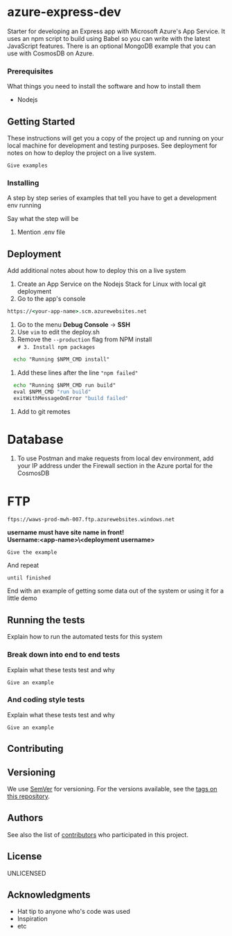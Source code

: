 # azure-express-dev

Starter for developing an Express app with Microsoft Azure's App Service.
It uses an npm script to build using Babel so you can write with the latest JavaScript features.
There is an optional MongoDB example that you can use with CosmosDB on Azure.

### Prerequisites

What things you need to install the software and how to install them
- Nodejs


## Getting Started

These instructions will get you a copy of the project up and running on your local machine for development and testing purposes. See deployment for notes on how to deploy the project on a live system.

```
Give examples
```

### Installing

A step by step series of examples that tell you have to get a development env running

Say what the step will be

1. Mention .env file

## Deployment

Add additional notes about how to deploy this on a live system

1. Create an App Service on the Nodejs Stack for Linux with local git deployment
1. Go to the app's console

```cmd
https://<your-app-name>.scm.azurewebsites.net
```

1. Go to the menu **Debug Console** -> **SSH**
1. Use `vim` to edit the deploy.sh
1. Remove the `--production` flag from NPM install  
`# 3. Install npm packages`

```cmd
  echo "Running $NPM_CMD install"
```

1. Add these lines after the line `"npm failed"`

```cmd
  echo "Running $NPM_CMD run build"
  eval $NPM_CMD "run build"
  exitWithMessageOnError "build failed"
```


1. Add to git remotes

# Database

1. To use Postman and make requests from local dev environment, add your
IP address under the Firewall section in the Azure portal for the CosmosDB

# FTP
```ftps://waws-prod-mwh-007.ftp.azurewebsites.windows.net```

**username must have site name in front!  
Username:<app-name\>\\\<deployment username\>**

```
Give the example
```

And repeat

```
until finished
```

End with an example of getting some data out of the system or using it for a little demo

## Running the tests

Explain how to run the automated tests for this system

### Break down into end to end tests

Explain what these tests test and why

```
Give an example
```

### And coding style tests

Explain what these tests test and why

```
Give an example
```

## Contributing


## Versioning

We use [SemVer](http://semver.org/) for versioning. For the versions available, see the [tags on this repository](https://github.com/your/project/tags). 

## Authors

See also the list of [contributors](https://github.com/your/project/contributors) who participated in this project.

## License

UNLICENSED

## Acknowledgments

* Hat tip to anyone who's code was used
* Inspiration
* etc
